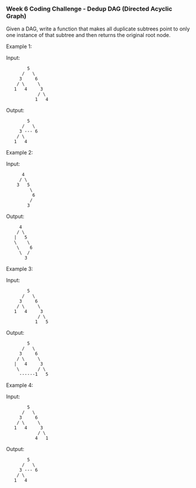 ### Week 6 Coding Challenge - Dedup DAG (Directed Acyclic Graph)

Given a DAG, write a function that makes all duplicate subtrees point
to only one instance of that subtree and then returns the original root node.

Example 1:

Input:
```
        5
      /   \
     3     6
    / \     \
   1   4     3
            / \
           1   4
```

Output:
```
        5
      /   \
     3 --- 6
    / \
   1   4
```

Example 2:

Input:
```
      4
     / \
    3   5
         \
          6
         /
        3
```

Output:
```
     4
    / \
   |   5
   \    \
    \    6
     \  /
       3
```

Example 3:

Input:
```
        5
      /   \
     3     6
    / \     \
   1   4     3
            / \
           1   5
```

Output:
```
        5
      /   \
     3     6
    / \     \
   |   4     3
    \       / \
     ------1   5
```
Example 4:

Input:
```
        5
      /   \
     3     6
    / \     \
   1   4     3
            / \
           4   1
```

Output:
```
        5
      /   \
     3 --- 6
    / \
   1   4
```
